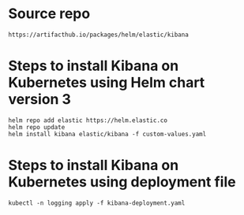 # Source repo
```
https://artifacthub.io/packages/helm/elastic/kibana
```

# Steps to install Kibana on Kubernetes using Helm chart version 3
```
helm repo add elastic https://helm.elastic.co
helm repo update
helm install kibana elastic/kibana -f custom-values.yaml
```

# Steps to install Kibana on Kubernetes using deployment file
```
kubectl -n logging apply -f kibana-deployment.yaml
```
